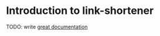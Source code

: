 # Introduction to link-shortener

TODO: write [great documentation](http://jacobian.org/writing/what-to-write/)
